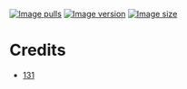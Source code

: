 [![Image pulls](https://img.shields.io/docker/pulls/131hub/rsyslog)](https://hub.docker.com/r/131hub/rsyslog)
[![Image version](https://img.shields.io/docker/v/131hub/rsyslog)](https://hub.docker.com/r/131hub/rsyslog)
[![Image size](https://img.shields.io/docker/image-size/131hub/rsyslog)](https://hub.docker.com/r/131hub/rsyslog)


# Credits
* [131](https://github.com/131)

